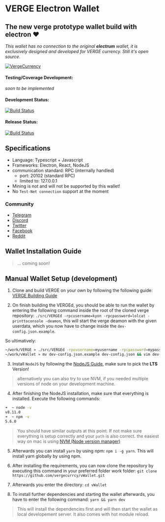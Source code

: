 # VERGE Electron Wallet

## The new verge prototype wallet build with electron ❤️

_This wallet has no connection to the original **electrum** wallet, it is exclusively designed and developed for VERGE currency. Still it's open source._

[![VergeCurrency](https://raw.githubusercontent.com/vergecurrency/vergecurrency.com/master/static/img/verge-github-badge.png)](https://github.com/vergecurrency/vergecurrency.com)

#### Testing/Coverage Development: 

 _soon to be implemented_

#### Development Status:

[![Build Status](https://travis-ci.org/vergecurrency/vWallet.svg?branch=develop)](https://travis-ci.org/vergecurrency/vWallet)

#### Release Status:

[![Build Status](https://travis-ci.org/vergecurrency/vWallet.svg?branch=master)](https://travis-ci.org/vergecurrency/vWallet)

## Specifications

* Language: Typescript + Javascript
* Frameworks: Electron, React, NodeJS
* communication standard: RPC (internally handled)
  * port: 20102 (standard RPC)
  * limited to: 127.0.0.1
* Mining is not and will not be supported by this wallet!
* No `Test-Net connection` support at the moment

### Community

* [Telegram](https://t.me/VERGExvg)
* [Discord](https://discord.gg/vergecurrency)
* [Twitter](https://www.twitter.com/vergecurrency)
* [Facebook](https://www.facebook.com/VERGEcurrency/)
* [Reddit](https://www.reddit.com/r/vergecurrency/)

## Wallet Installation Guide

> ... coming soon!

## Manual Wallet Setup (development)

1.  Clone and build VERGE on your own by following the following guide: [VERGE Building Guide](https://github.com/vergecurrency/VERGE/blob/master/README.md)

2.  On finish building the VERGEd, you should be able to run the wallet by entering the following command inside the root of the cloned verge repository: `./src/VERGEd -rpcusername=kyon -rpcpassword=lolcat -printtoconsole -deamon`, this will start the verge deamon with the given userdata, which you now have to change inside the `dev-config.json.example`.

So ultimatively:

```bash
~/work/VERGE » ./src/VERGEd -rpcusername=myusername -rpcpassword=mypassword -printtoconsole -deamon
~/work/vWallet » mv dev-config.json.example dev-config.json && vim dev-config.json
```

3.  Install `NodeJS` by following the [NodeJS Guide](https://nodejs.org/en/), make sure to pick the **LTS** Version!

> alternatively you can also try to use NVM, if you needed multiple versions of node on your development machine.

4.  After finishing the NodeJS installation, make sure that everything is installed. Execute the following commands:

```bash
➜  ~ node -v
v8.11.0
➜  ~ npm -v
5.6.0
```

> You should have similar outputs at this point. If not make sure everything is setup correctly and your `path` is also correct.
> the easiest way on mac is using [NVM (Node version manager)](https://github.com/creationix/nvm#installation)

5.  Afterwards you can install `yarn` by using npm: `npm i -g yarn`. This will install yarn globally by using npm.

6.  After installing the requirements, you can now clone the repository by executing this command in your preferred folder work folder: `git clone https://github.com/vergecurrcy/vWallet.git`

7.  Afterwards you enter the directory: `cd vWallet`

8.  To install further dependencies and starting the wallet afterwards, you have to enter the following command: `yarn && yarn dev`

> This will install the dependencies first and will then start the wallet as local developement server. It also comes with hot module reload.
